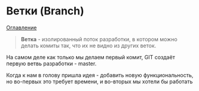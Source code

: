 # Ветки (Branch)

[Оглавление](./README.md)
> **Ветка** - изолированный поток разработки, в котором можно делать комиты так, что их не видно из других веток.

На самом деле как только мы делаем первый комит, GIT создаёт первую ветвь разработки - master.

Когда к нам в голову пришла идея - добавить новую функциональность, но во-первых это требует времени, и во-вторых мы хотели бы работать